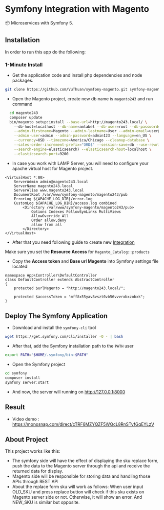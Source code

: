 # Symfony Integration with Magento

📦 Microservices with Symfony 5.

Installation
------------

In order to run this app do the following:

### 1-Minute Install

- Get the application code and install php dependencies and node packages.
```bash
git clone https://github.com/VuThuan/symfony-magento.git symfony-magento
```
- Open the Magento project, create new db name is `magento243` and run command
```bash
  cd magento243
  composer update 
  bin/magento setup:install --base-url=http://magento243.local/ \                                                   
    --db-host=localhost --db-name=amlabel --db-user=root --db-password=admin123 \
    --admin-firstname=Magento --admin-lastname=User --admin-email=user@example.com \
    --admin-user=admin --admin-password=admin123 --language=en_US \
    --currency=USD --timezone=America/Chicago --cleanup-database \
    --sales-order-increment-prefix="ORD$" --session-save=db --use-rewrites=1 \
    --search-engine=elasticsearch7 --elasticsearch-host=localhost \
    --elasticsearch-port=9200
```
- In case you work with LAMP Server, you will need to configure your apache virtual host for Magento project.
```
<VirtualHost *:80>
    ServerAdmin admin@magento243.local
    ServerName magento243.local
    ServerAlias www.magento243.local
    DocumentRoot /var/www/symfony-magento/magento243/pub
    ErrorLog ${APACHE_LOG_DIR}/error.log
    CustomLog ${APACHE_LOG_DIR}/access.log combined
        <Directory /var/www/symfony-magento/magento243/pub>
            Options Indexes FollowSymLinks MultiViews
            AllowOverride All
            Order allow,deny
            allow from all
        </Directory>
</VirtualHost>
```
- After that you need following guide to create new [Integration](https://docs.magento.com/user-guide/system/integrations.html)

Make sure you set the **Resource Access** for `Magento_Catalog::products`
- Copy the **Access token** and **Base url Magento** into Symfony settings file located
```
namespace App\Controller\DefaultController
class DefaultController extends AbstractController
{
    protected $urlMagento = "http://magento243.local/";

    protected $accessToken = "mff8x55yav8vszt0vb56vvvrxbxzobxk";
}
```
Deploy The Symfony Application
----------------------
- Download and install the `symfony-cli` tool
```bash
wget https://get.symfony.com/cli/installer -O - | bash
```
- After that, add the Symfony installation path to the `PATH` user
```bash
export PATH="$HOME/.symfony/bin:$PATH"
```
- Open the Symfony project
```bash
cd symfony
composer install
symfony server:start
```
- And now, the server will running on http://127.0.0.1:8000

Result
----
- Video demo : https://monosnap.com/direct/cTRF6MZYQZF5WQcL8RnSTvfGqEYLzV
  
About Project
----
This project works like this:
- The symfony side will have the effect of displaying the sku replace form, push the data to the Magento server through the api and receive the returned data for display.
- Magento side will be responsible for storing data and handling those APIs through REST API
- About the replace form sku will work as follows: When user input OLD_SKU and press replace button will check if this sku exists on Magento server side or not. Otherwise, it will show an error. And NEW_SKU is similar but opposite.